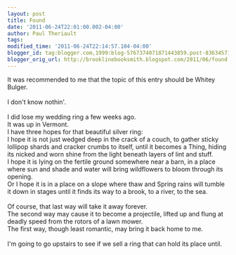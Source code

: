 ```yaml
---
layout: post
title: Found
date: '2011-06-24T22:01:00.002-04:00'
author: Paul Theriault
tags: 
modified_time: '2011-06-24T22:14:57.104-04:00'
blogger_id: tag:blogger.com,1999:blog-5767374071871443859.post-8363457119200632636
blogger_orig_url: http://brooklinebooksmith.blogspot.com/2011/06/found.html
---
```


It was recommended to me that the topic of this entry should be Whitey <span class="blsp-spelling-error" id="SPELLING_ERROR_0">Bulger</span>.<br /><br />I don't know <span class="blsp-spelling-error" id="SPELLING_ERROR_1">nothin</span>'.<br /><br />I did lose my wedding ring a few weeks ago.<br />It was up in Vermont.<br />I have three hopes for that beautiful silver ring:<br />I hope it is not just wedged deep in the crack of a couch, to gather sticky lollipop shards and cracker crumbs to itself, until it becomes a Thing, hiding its nicked and worn shine from the light beneath layers of lint and stuff.<br />I hope it is lying on the fertile ground somewhere near a barn, in a place where sun and shade and water will bring wildflowers to bloom through its opening.<br />Or I hope it is in a place on a slope where thaw and Spring rains will tumble it down in stages until it finds its way to a brook, to a river, to the sea.<br /><br />Of course, that last way will take it away forever.<br />The second way may cause it to become a projectile, lifted up and flung at deadly speed from the rotors of a lawn mower.<br />The first way, though least romantic, may bring it back home to me.<br /><br />I'm going to go upstairs to see if we sell a ring that can hold its place until.